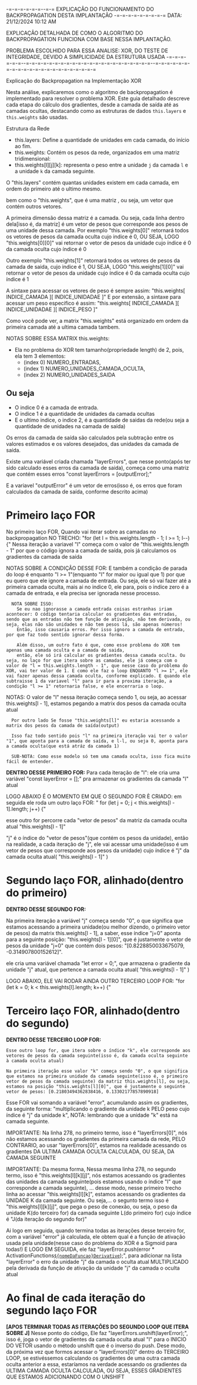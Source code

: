 -=-=-=-=-=-=--=-= EXPLICAÇÂO DO FUNCIONAMENTO DO BACKPROPAGATION DESTA IMPLANTAÇÂO -=-=-=-=-=-=-=-=-=
DATA: 21/12/2024 10:12 AM

EXPLICAÇÂO DETALHADA DE COMO O ALGORITMO DO BACKPROPAGATION FUNCIONA COM BASE NESSA IMPLANTAÇÂO.

PROBLEMA ESCOLHIDO PARA ESSA ANALISE: XOR, DO TESTE DE INTEGRIDADE, DEVIDO A SIMPLICIDADE DA ESTRUTURA USADA
-=-=-=-=-=-=--=-=-=-=-=-=-=-=-=-=-=-=-=-=-=-=-=-=-=-=-=-=--=-=-=-=-=-=-=-=-=-=-=-=-=-=-=-=-=-=-=-=-=-=

Explicação do Backpropagation na Implementação XOR

Nesta análise, explicaremos como o algoritmo de backpropagation é implementado para resolver o problema XOR. Este guia detalhado descreve cada etapa do cálculo dos gradientes, desde a camada de saída até as camadas ocultas, destacando como as estruturas de dados `this.layers` e `this.weights` são usadas.

Estrutura da Rede
- this.layers: Define a quantidade de unidades em cada camada, do início ao fim.
- this.weights: Contém os pesos da rede, organizados em uma matriz tridimensional:
- this.weights[l][j][k]: representa o peso entre a unidade `j` da camada `l` e a unidade `k` da camada seguinte.



O "this.layers" contém quantas unidades existem em cada camada,
em ordem do primeiro até o ultimo mesmo.

bem como o "this.weights", que é uma matriz , ou seja, um vetor que contém outros vetores. 

A primeira dimensão dessa matriz é a camada. Ou seja, cada linha dentro dela[isso é, da matriz] é um vetor de pesos que corresponde aos pesos de uma unidade dessa camada.
Por exemplo "this.weights[0]" retornará todos os vetores de pesos da camada oculta cujo indice é 0, OU SEJA, LOGO "this.weights[0][0]" vai retornar o vetor de pesos da unidade cujo índice é 0 da camada oculta cujo índice é 0

Outro exemplo "this.weights[1]" retornará todos os vetores de pesos da camada de saida, cujo indice é 1, OU SEJA, LOGO "this.weights[1][0]" vai retornar o vetor de pesos da unidade cujo índice é 0 da camada oculta cujo índice é 1

A sintaxe para acessar os vetores de peso é sempre assim: "this.weights[ INDICE_CAMADA ][ INDICE_UNIDADAE ]"
E por extensão, a sintaxe para acessar um peso especifico é assim: "this.weights[ INDICE_CAMADA ][ INDICE_UNIDADAE ][ INDICE_PESO ]"

Como você pode ver, a matrix "this.weights" está organizado em ordem da primeira camada até a ultima camada tambem.


NOTAS SOBRE ESSA MATRIX this.weights:
  - Ela no problema do XOR tem tamanho(propriedade length) de 2, pois, ela tem 3 elementos: 
    - (index 0) NUMERO_ENTRADAS, 
    - (index 1) NUMERO_UNIDADES_CAMADA_OCULTA, 
    - (index 2) NUMERO_UNIDADES_SAIDA
  
  ## Ou seja
  - O indice 0 é a camada de entrada.
  - O indice 1 é a quantidade de unidades da camada ocultas
  - E o ultimo indice, o indice 2, é a quantidade de saidas da rede(ou seja a quantidade de unidades na camada de saida)


Os erros da camada de saída são calculados pela subtração entre os valores estimados e os valores desejados, das unidades da camada de saída.

Existe uma variável criada chamada "layerErrors", que nesse ponto(após ter sido calculado esses erros da camada de saida), começa como uma matriz que contém esses erros "const layerErrors = [outputError];"

E a variavel "outputError" é um vetor de erros(isso é, os erros que foram calculados da camada de saída, conforme descrito acima)


# Primeiro laço FOR 

No primeiro laço FOR, Quando vai iterar sobre as camadas no backpropagation NO TRECHO: "for (let l = this.weights.length - 1; l >= 1; l--) {"
Nessa iteração a variavel "l" começa com o valor de "this.weights.length - 1" por que o código ignora a camada de saída, pois já calculamos os gradientes da camada de saída

NOTAS SOBRE A CONDIÇÂO DESSE FOR: 
      E também a condição de parada do loop é enquanto "l >= 1"(enquanto "l" for maior ou igual que 1) por que eu quero que ele ignore a camada de entrada. Ou seja, ele só vai fazer até a primeira camada oculta, mais ai no indice 0, ele para, pois o indice zero é a camada de entrada, e ela precisa ser ignorada nesse processo.

      NOTA SOBRE ISSO:
        Se eu nao ignorasse a camada entrada coisas estranhas iriam acontecer: O código tentaria calcular os gradientes das entradas, sendo que as entradas não tem função de ativação, não tem derivada, ou seja, elas não são unidades e não tem pesos lá, são apenas números!
        Então, isso causaria erros. Por isso ignoro a camada de entrada, por que faz todo sentido ignorar dessa forma.

        Além disso, um outro fato é que, como esse problema do XOR tem apenas uma camada oculta e a camada de saida,
        então, ele só irá calcular os gradientes dessa camada oculta. Ou seja, no laço for que itera sobre as camadas, ele já começa com o valor de "l = this.weights.length - 1", que nesse caso do problema do XOR, vai ter valor de 1. E como ele faz o loop ENQUANTO "l >= 1", ele vai fazer apenas dessa camada oculta, conforme explicado. E quando ele subtraisse 1 da variavel "l" para ir para a proxima iteração, a condição "l >= 1" retornaria false, e ele encerraria o loop. 

NOTAS: 
      O valor de "l" nessa iteração começa sendo 1, ou seja, ao acessar this.weights[l - 1], estamos pegando a matrix dos pesos da camada oculta atual

      Por outro lado Se fosse "this.weights[l]" eu estaria acessando a matrix dos pesos da camada de saída(output)

      Isso faz todo sentido pois "l" na primeira iteração vai ter o valor "1", que aponta para a camada de saída, e l-l, ou seja 0, aponta para a camada oculta(que está atráz da camada 1)
      
      SUB-NOTA: Como esse modelo só tem uma camada oculta, isso fica muito fácil de entender.


**DENTRO DESSE PRIMEIRO FOR:**
Para cada iteração de "l":
   ele cria uma variável "const layerError = [];" pra armazenar os gradientes da camada "l" atual

   LOGO ABAIXO É O MOMENTO EM QUE O SEGUNDO FOR È CRIADO:
   em seguida ele roda um outro laço FOR: " for (let j = 0; j < this.weights[l - 1].length; j++) {"

   esse outro for percorre cada "vetor de pesos" da matriz da camada oculta atual "this.weights[l - 1]"

   "j" é o índice do "vetor de pesos"(que contém os pesos da unidade), então na realidade, a cada iteração de "j", ele vai acessar uma unidade(isso é um vetor de pesos que corresponde aos pesos da unidade) cujo índice é "j"
da camada oculta atual( "this.weights[l - 1]" )
   

# Segundo laço FOR, alinhado(dentro do primeiro)   

**DENTRO DESSE SEGUNDO FOR:**

  Na primeira iteração a variável "j" começa sendo "0", o que significa que estamos acessando a primeira unidade(ou melhor dizendo, o primeiro vetor de pesos) da matrix this.weights[l - 1], a saber, esse índice "j=0" aponta para a seguinte posição: "this.weights[l - 1][0]", que é justamente o vetor de pesos da unidade "j=0" que contém dois pesos: "[0.8228850033675079, -0.314907800152612]".

  ele cria uma variável chamada "let error = 0;", que armazena o gradiente da unidade "j" atual, que pertence a camada oculta atual( "this.weights[l - 1]" )

  LOGO ABAIXO, ELE VAI RODAR AINDA OUTRO TERCEIRO LOOP FOR: "for (let k = 0; k < this.weights[l].length; k++) {"
  

# Terceiro laço FOR, alinhado(dentro do segundo)  

**DENTRO DESSE TERCEIRO LOOP FOR:**

    Esse outro loop for, que itera sobre o índice "k", ele corresponde aos vetores de pesos da camada seguinte(isso é, da camada oculta seguinte à camada oculta atual)

    Na primeira iteração esse valor "k" começa sendo "0", o que significa que estamos na primeira unidade da camada seguinte(isso é, o primeiro vetor de pesos da camada seguinte) da matriz this.weights[l], ou seja, estamos na posição "this.weights[l][0]", que é justamente o seguinte vetor de pesos: [0.21803494362838416, 0.13302177857890918]

   Esse FOR vai somando a variável "error", acumulando assim os gradientes, da seguinte forma: "multiplicando o gradiente da unidade k PELO peso cujo índice é "j" da unidade k", 
   NOTA: lembrando que a unidade "k" está na camada seguinte. 

   IMPORTANTE: Na linha 278, no primeiro termo, isso é "layerErrors[0]", nós não estamos acessando os gradientes da primeira camada da rede, PELO CONTRARIO, ao usar "layerErrors[0]", estamos na realidade acessando os gradientes DA ULTIMA CAMADA OCULTA CALCULADA, OU SEJA, DA CAMADA SEGUINTE 

   IMPORTANTE: Da mesma forma, Nessa mesma linha 278, no segundo termo, isso é "this.weights[l][k][j]", nós estamos acessando os gradientes das unidades da camada seguinte(pois estamos usando o índice "l" que corresponde a camada seguinte), ... desse modo, nesse primeiro trecho linha ao acessar "this.weights[l][k]", estamos acessando os gradientes da UNIDADE K da camada seguinte. Ou seja,... o segunto termo isso é "this.weights[l][k][j]", que pega o peso de conexão, ou seja, o peso da unidade K(do terceiro for) da camada seguinte L(do primeiro for) cujo índice é "J(da iteração do segundo for)" 

  Ai logo em seguida, quando termina todas as iterações desse terceiro for, com a variável "error" já calculada, ele obtem qual é a função de ativação usada pela unidade(nesse caso do problema do XOR é a Sigmoid para todas!)
  E LOGO EM SEGUIDA, ele faz "layerError.push(error * ActivationFunctions[`${nomeDaFuncao}Derivative`](this.layerActivations[l][j]));", para adicionar na lista "layerError" o erro da unidade "j" da camada o oculta atual MULTIPLICADO pela derivada da função de ativação da unidade "j" da camada o oculta atual


# Ao final de cada iteração do segundo laço FOR

**[APOS TERMINAR TODAS AS ITERAÇÔES DO SEGUNDO LOOP QUE ITERA SOBRE J]**
Nesse ponto do código, Ele faz "layerErrors.unshift(layerError);", isso é, joga o vetor de gradientes da camada oculta atual "l" para o INICIO DO VETOR usando o método unshift que é o inverso do push. 
Dese modo, da próxima vez que formos acessar o "layerErrors[0]" dentro do TERCEIRO LOOP, se estivéssemos calculando os gradientes de uma outra camada oculta anterior a essa, estaríamos na verdade acessando os gradientes da ULTIMA CAMADA OCULTA CALCULADA, OU SEJA, ESSES GRADIENTES QUE ESTAMOS ADICIONANDO COM O UNSHIFT






    


  


   

   

   



